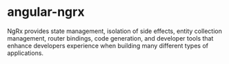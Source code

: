# angular-ngrx
NgRx provides state management, isolation of side effects, entity collection management, router bindings, code generation, and developer tools that enhance developers experience when building many different types of applications.
